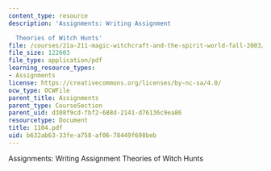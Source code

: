 ```yaml
---
content_type: resource
description: 'Assignments: Writing Assignment

  Theories of Witch Hunts'
file: /courses/21a-211-magic-witchcraft-and-the-spirit-world-fall-2003/b632ab6333fea758af0678449f698beb_1104.pdf
file_size: 122603
file_type: application/pdf
learning_resource_types:
- Assignments
license: https://creativecommons.org/licenses/by-nc-sa/4.0/
ocw_type: OCWFile
parent_title: Assignments
parent_type: CourseSection
parent_uid: d308f9cd-fbf2-688d-2141-d76136c9ea86
resourcetype: Document
title: 1104.pdf
uid: b632ab63-33fe-a758-af06-78449f698beb
---
```

Assignments: Writing Assignment
Theories of Witch Hunts